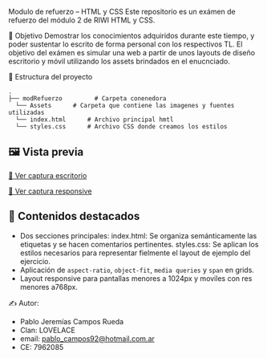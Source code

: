 Modulo de refuerzo – HTML y CSS
Este repositorio es un exámen de refuerzo del módulo 2 de RIWI HTML y CSS. 

🧠 Objetivo
Demostrar los conocimientos adquiridos durante este tiempo, y poder sustentar lo escrito de forma personal con los respectivos TL. El objetivo del exámen es simular una web a partir de unos layouts de diseño escritorio y móvil
utilizando los assets brindados en el enucnciado.

📁 Estructura del proyecto
```
.
├── modRefuerzo         # Carpeta conenedora
  └── Assets      # Carpeta que contiene las imagenes y fuentes utilizadas
  └── index.html      # Archivo principal hmtl
  └── styles.css      # Archivo CSS donde creamos los estilos
```
## 🖼️ Vista previa

[📸 Ver captura escritorio](https://raw.githubusercontent.com/osvaldocs/refuerzoModHmlt/new/main?filename=README.md)

[📱 Ver captura responsive](https://raw.githubusercontent.com/osvaldocs/refuerzoModHmlt/blob/main/modRefuerzo/assets/diseñoMovil.png)


## 🧪 Contenidos destacados

- Dos secciones principales: 
  index.html: Se organiza semánticamente las etiquetas y se hacen comentarios pertinentes.
  styles.css: Se aplican los estilos necesarios para representar fielmente el layout de ejemplo del ejercicio.
- Aplicación de `aspect-ratio`, `object-fit`, `media queries` y `span` en grids.
- Layout responsive para pantallas menores a 1024px y moviles con res menores a768px.

✍️ Autor:  
- Pablo Jeremías Campos Rueda
- Clan: LOVELACE
- email: pablo_campos92@hotmail.com.ar
- CE: 7962085
